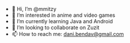 - 👋 Hi, I’m @mmitzy
- 👀 I’m interested in anime and video games
- 🌱 I’m currently learning Java and Android
- 💞️ I’m looking to collaborate on Zuzit
- 📫 How to reach me: dani.bendav@gmail.com

<!---
MitzyPitzy/MitzyPitzy is a ✨ special ✨ repository because its `README.md` (this file) appears on your GitHub profile.
You can click the Preview link to take a look at your changes.
--->
